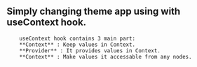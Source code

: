 ## Simply changing theme app using with useContext hook.

```
    useContext hook contains 3 main part:
    **Context** : Keep values in Context.
    **Provider** : It provides values in Context.
    **Context** : Make values it accessable from any nodes.

```

